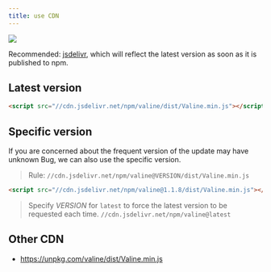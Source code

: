 ```yaml
---
title: use CDN
---
```

[![](https://data.jsdelivr.com/v1/package/npm/valine/badge)](https://www.jsdelivr.com/package/npm/valine)  

Recommended: [jsdelivr](https://jsdelivr.com/), which will reflect the latest version as soon as it is published to npm.

## Latest version

```html
<script src="//cdn.jsdelivr.net/npm/valine/dist/Valine.min.js"></script>
```

## Specific version

If you are concerned about the frequent version of the update may have unknown Bug, we can also use the specific version.

> Rule: `//cdn.jsdelivr.net/npm/valine@VERSION/dist/Valine.min.js`

```html
<script src="//cdn.jsdelivr.net/npm/valine@1.1.8/dist/Valine.min.js"></script>
```

> Specify *VERSION* for `latest` to force the latest version to be requested each time.
> `//cdn.jsdelivr.net/npm/valine@latest`

## Other CDN

- https://unpkg.com/valine/dist/Valine.min.js